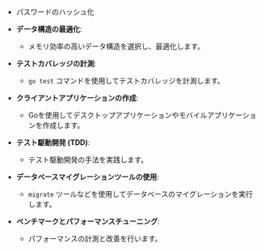 - パスワードのハッシュ化

- **データ構造の最適化**:
    - メモリ効率の高いデータ構造を選択し、最適化します。

- **テストカバレッジの計測**:
    - `go test` コマンドを使用してテストカバレッジを計測します。

- **クライアントアプリケーションの作成**:
    - Goを使用してデスクトップアプリケーションやモバイルアプリケーションを作成します。

- **テスト駆動開発 (TDD)**:
    - テスト駆動開発の手法を実践します。

- **データベースマイグレーションツールの使用**:
    - `migrate` ツールなどを使用してデータベースのマイグレーションを実行します。

- **ベンチマークとパフォーマンスチューニング**:
    - パフォーマンスの計測と改善を行います。